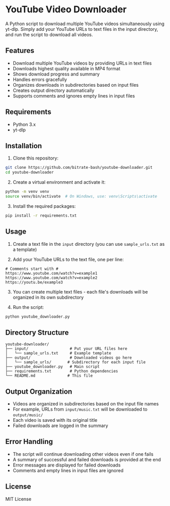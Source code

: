 # YouTube Video Downloader

A Python script to download multiple YouTube videos simultaneously using yt-dlp. Simply add your YouTube URLs to text files in the input directory, and run the script to download all videos.

## Features

- Download multiple YouTube videos by providing URLs in text files
- Downloads highest quality available in MP4 format
- Shows download progress and summary
- Handles errors gracefully
- Organizes downloads in subdirectories based on input files
- Creates output directory automatically
- Supports comments and ignores empty lines in input files

## Requirements

- Python 3.x
- yt-dlp

## Installation

1. Clone this repository:
```bash
git clone https://github.com/bitrate-bash/youtube-downloader.git
cd youtube-downloader
```

2. Create a virtual environment and activate it:
```bash
python -m venv venv
source venv/bin/activate  # On Windows, use: venv\Scripts\activate
```

3. Install the required packages:
```bash
pip install -r requirements.txt
```

## Usage

1. Create a text file in the `input` directory (you can use `sample_urls.txt` as a template)

2. Add your YouTube URLs to the text file, one per line:
```
# Comments start with #
https://www.youtube.com/watch?v=example1
https://www.youtube.com/watch?v=example2
https://youtu.be/example3
```

3. You can create multiple text files - each file's downloads will be organized in its own subdirectory

4. Run the script:
```bash
python youtube_downloader.py
```

## Directory Structure

```
youtube-downloader/
├── input/                  # Put your URL files here
│   └── sample_urls.txt     # Example template
├── output/                 # Downloaded videos go here
│   └── sample_urls/       # Subdirectory for each input file
├── youtube_downloader.py   # Main script
├── requirements.txt        # Python dependencies
└── README.md              # This file
```

## Output Organization

- Videos are organized in subdirectories based on the input file names
- For example, URLs from `input/music.txt` will be downloaded to `output/music/`
- Each video is saved with its original title
- Failed downloads are logged in the summary

## Error Handling

- The script will continue downloading other videos even if one fails
- A summary of successful and failed downloads is provided at the end
- Error messages are displayed for failed downloads
- Comments and empty lines in input files are ignored

## License

MIT License 